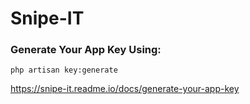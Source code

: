 # Snipe-IT


### Generate Your App Key Using:
`php artisan key:generate`

https://snipe-it.readme.io/docs/generate-your-app-key